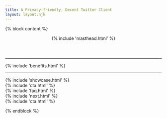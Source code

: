```yaml
---
title: A Privacy-friendly, Decent Twitter Client
layout: layout.njk
---
```


{% block content %}
<!-- Masthead -->
<header class="masthead text-center">
  {% include 'masthead.html' %}
</header>

<hr class="w-60 mx-auto">

<section id="benefits" class="features-icons my-5">
  {% include 'benefits.html' %}
</section>

<hr class="w-60 mx-auto">

<section class="showcase py-5 mt-5">
  {% include 'showcase.html' %}
</section>

<section id="cta" class="container text-center mt-5 py-5">
  {% include 'cta.html' %}
</section>

<section id="faq" class=" mt-5 py-5">
  {% include 'faq.html' %}
</section>

<!--
<section class="container mt-5">
  {% include 'testimonials.html' %}
</section>
-->

<section class="mt-5">
  {% include 'next.html' %}
</section>

<section id="cta-end" class="container text-center mt-5 py-5">
  {% include 'cta.html' %}
</section>

{% endblock %}